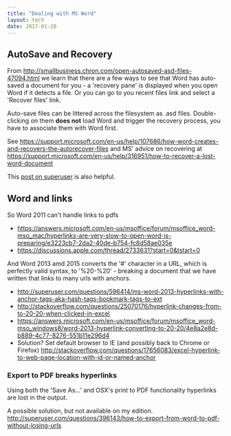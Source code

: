 ```yaml
---
title: "Dealing with MS Word"
layout: tech
date: 2017-01-20
---
```

## AutoSave and Recovery ##

From <http://smallbusiness.chron.com/open-autosaved-asd-files-47094.html> we learn that there are a few
ways to see that Word has auto-saved a document for you - a 'recovery pane' is displayed when you open Word if
it detects a file. Or you can go to you recent files link and select a 'Recover files' link.

Auto-save files can be littered across the filesystem as .asd files. Double-clicking on them **does not** load
Word and trigger the recovery process, you have to associate them with Word first.

See <https://support.microsoft.com/en-us/help/107686/how-word-creates-and-recovers-the-autorecover-files> and
MS' advice on recovering at <https://support.microsoft.com/en-us/help/316951/how-to-recover-a-lost-word-document>

This [post on superuser](http://superuser.com/questions/896865/cant-open-asd-file) is also helpful.

## Word and links ##

So Word 2011 can't handle links to pdfs

* <https://answers.microsoft.com/en-us/msoffice/forum/msoffice_word-mso_mac/hyperlinks-are-very-slow-to-open-word-is-preparing/e3223cb7-2da2-40de-b754-fc8d58ae035e>
* <https://discussions.apple.com/thread/2733631?start=0&tstart=0>

And Word 2013 amd 2015 converts the '#' character in a URL, which is perfectly valid syntax, to '%20-%20' - breaking a document that we have written that links to many urls with anchors.

* <http://superuser.com/questions/596414/ms-word-2013-hyperlinks-with-anchor-tags-aka-hash-tags-bookmark-tags-to-ext>
* <http://stackoverflow.com/questions/25070176/hyperlink-changes-from-to-20-20-when-clicked-in-excel>
* <https://answers.microsoft.com/en-us/msoffice/forum/msoffice_word-mso_windows8/word-2013-hyperlink-converting-to-20-20/4e8a2e8d-b889-4c77-8276-551b11e296d4>
* Solution? Set default browser to IE (and possibly back to Chrome or Firefox) <http://stackoverflow.com/questions/17656083/excel-hyperlink-to-web-page-location-with-id-or-named-anchor>

### Export to PDF breaks hyperlinks

Using both the 'Save As...' and OSX's print to PDF functionality hyperlinks are lost in the output.

A possible solution, but not available on my edition. <http://superuser.com/questions/396143/how-to-export-from-word-to-pdf-without-losing-urls>
